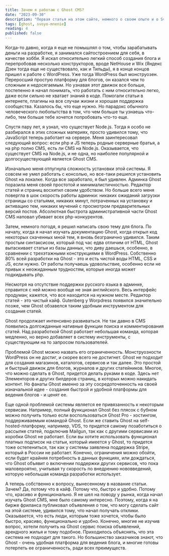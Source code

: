 ```yaml
---
title: Зачем я работаю с Ghost CMS?
date: "2023-09-30"
description: "Первая статья на этом сайте, немного о своем опыте и о Svelte"
tags: [ghost, svoyo-mnenie]
reading: 4
published: false
---
```


Когда-то давно, когда я еще не помышлял о том, чтобы зарабатывать деньги на разработке, я занимался сайтостроением для себя, в качестве хобби. Я искал относительно легкий способ создания блога и перепробовав несколько конструкторов, вроде NetHouse и Wix (Яндекс Дзен тогда еще не существовало, как и Тильды), я в конце концов пришел к работе с WordPress. Уже тогда WordPress был монструозен. Переросший простую платформу для блогов, он казался чем то сложным и недосягаемым. Но узнавая этот движок все больше, постепенно я начал понимать, что работать с ним относительно легко, даже если сильно не хватает знаний в коде. Помогали статьи в интернете, плагины на все случаи жизни и хорошая поддержка сообщества. Казалось бы, что еще нужно. Но парадокс обычного человеческого любопытства в том, что чем больше ты узнаешь что-либо, тем больше тебе хочется попробовать что-то еще.

Спустя пару лет, я узнал, что существует Node.js. Тогда я особо не разбирался в этих сложных материях, просто удивился тому, что JavaScript теперь работает на сервере. Меня заинтересовал следующий вопрос: если php и JS теперь родные серверные братья, а на php полно CMS, есть ли CMS на Node.js. Оказывается, что существует CMS на Node.js, и не одна, но наиболее популярной и долгосуществующей является Ghost CMS.

Изначально меня отпугнула сложность установки этой системы. Я совсем не умел работать с консолью, но все-таки решился установить Ghost на локалке. Когда все заработало, я был удивлен. Админка Ghost поразила меня своей простотой и минималистичностью. Редактор статей и страниц восхитил своим удобством. Но больше всего меня повергла в шок скорость работы админки: никаких ожиданий загрузки страницы со статьями, никаких минут, потраченных на установку и активацию тем, никаких мучений с просмотром предварительных версий постов. Абсолютная быстрота административной части Ghost CMS наповал убивает всех php-конкурентов.

Затем, немного погодя, я решил написать свою тему для блога. По началу, когда я начал изучать документацию Ghost, когда открыл код некоторых скаченных мной тем, я вновь безгранично удивился. Таким простым синтаксисом, который под час едва отличим от HTML, Ghost вытаскивает статьи из базы данных, что диву даешься, особенно, в сравнении с трехэтажными конструкциями в WordPress. Собственно 80% всей разработки на Ghost - это и есть чистой воды HTML, CSS и JS, если нужно. От работы получаешь удовольствие, особенно если не привык к неожиданным трудностям, которые иногда может подкидывать php.

Несмотря на отсутствие поддержки русского языка в админке, справится с ней можно вообще не зная английского. Весь интерфейс продуман; кажется, что все находится на нужном месте. Редактор статей - это чистый кайф. Gutenberg у Worpdress появился значительно позже, чем Ghost обзавелся таким удобным инструментом для создания статей.

Ghost продолжает интенсивно  развиваться. Не так давно в CMS появились долгожданные нативные функции поиска и комментирования статей. Над разработкой Ghost работает небольшая команда, которая медленно, но верно добавляет в систему инструменты, с существующим на то запросом пользователей.

Проблемой Ghost можно назвать его ограниченность. Монструозности WordPress он не достиг, и скорее всего не достигнет. Ghost не подходит для создания магазинов, каталогов, сервисов и так далее. Это простой и быстрый движок для блогов, журналов и других статейников. Многое, что можно сделать в Ghost, придется делать руками в коде. Здесь нет Элементоров и других билдеров страниц, в которых можно накидать контент. Но фанаты Ghost именно за эту сосредоточенность на своей изначальной идее - создания быстрой и удобной платформы для ведения блогов - и ценят ее.

Еще одной проблемой системы является ее привязанность к некоторым сервисам. Например, полный функционал Ghost без плясок с бубном можно получить только если воспользоваться Ghost Pro - хостингом, поддерживаемым командой Ghost.  Если же ставить Ghost на self-hosted-платформу, например, VDS, то придется самому позаботиться о рассылке статей, подключив Mailgun, так как с другими сервисами из коробки Ghost не работает. Если вы хотите использовать функционал платных подписок на статьи, который имеется у Ghost, то придется тоже остепениться, так как у системы заявлена поддержка Stripe, который в России не работает. Конечно, ограничения можно обойти, если будет крайняя потребность в данных функциях, или дождаться, что Ghost объявит о включении поддержки других сервисов, что пока маловероятно, учитывая ту скорость по внедрению нововведений, которую небольшая команда разработки использует.

А теперь собственно к вопросу, вынесенному в название статьи. Зачем? Да, потому что в кайф. Потому что, быстро и удобно. Потому что, красиво и функционально. Я не шел на поводу у рынка, когда начал изучать Ghost CMS, мне было самому интересно. Поэтому, когда я на бирже фриланса публиковал объявления о том, что могу сделать сайт на этой системе, удивился тому, что начал получать отклики. Оказывается, что есть люди, которым тоже хочется, чтобы было быстро, красиво, функционально и удобно. Конечно, многие не изучив вопрос, хотели получить на Ghost сервис поиска объявлений, арендного жилья и тому подобное. Приходилось объяснять, что эта система не подходит для такого. Но большинство заказчиков знают, что Ghost - очень удобная платформа для ведения блога, и многие готовы потерпеть ее ограниченность, ради всех преимуществ.
